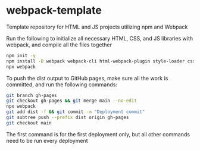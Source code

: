 # webpack-template
Template repository for HTML and JS projects utilizing npm and Webpack

Run the following to initialize all necessary HTML, CSS, and JS libraries with webpack, and compile all the files together
```bash
npm init -y
npm install -D webpack webpack-cli html-webpack-plugin style-loader css-loader html-loader
npx webpack
```

To push the dist output to GitHub pages, make sure all the work is committed, and run the following commands:
```bash
git branch gh-pages
git checkout gh-pages && git merge main --no-edit
npx webpack
git add dist -f && git commit -m "Deployment commit"
git subtree push --prefix dist origin gh-pages
git checkout main
```
The first command is for the first deployment only, but all other commands need to be run every deployment